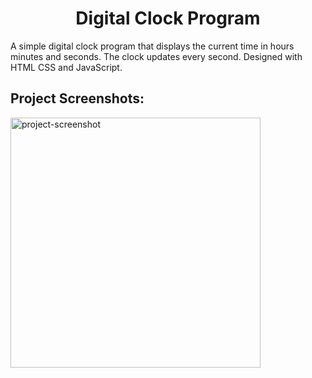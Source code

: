 <h1 align="center" id="title">Digital Clock Program</h1>

<p id="description">A simple digital clock program that displays the current time in hours minutes and seconds. The clock updates every second. Designed with HTML CSS and JavaScript.</p>

<h2>Project Screenshots:</h2>

<img src="https://i.hizliresim.com/scbgh48.png" alt="project-screenshot" width="400" height="400/">
